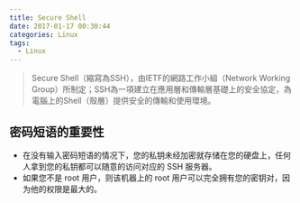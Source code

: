 ```yaml
---
title: Secure Shell
date: 2017-01-17 00:30:44
categories: Linux
tags:
  - Linux
---
```


> Secure Shell（縮寫為SSH），由IETF的網路工作小組（Network Working Group）所制定；SSH為一項建立在應用層和傳輸層基礎上的安全協定，為電腦上的Shell（殼層）提供安全的傳輸和使用環境。

<!-- more -->

## 密码短语的重要性
- 在没有输入密码短语的情况下，您的私钥未经加密就存储在您的硬盘上，任何人拿到您的私钥都可以随意的访问对应的 SSH 服务器。
- 如果您不是 root 用户，则该机器上的 root 用户可以完全拥有您的密钥对，因为他的权限是最大的。
